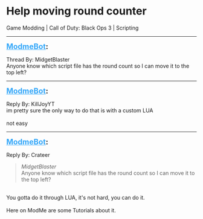 # Help moving round counter
Game Modding | Call of Duty: Black Ops 3 | Scripting

---
<strong style="font-size: 1.4em;"><span style="text-decoration: underline;text-decoration-color: #34a7f9;"><span style="color:#34a7f9;">ModmeBot</span></span>:</strong>

<p>Thread By: MidgetBlaster<br />Anyone know which script file has the round count so I can move it to the top left?</p>

---
<strong style="font-size: 1.4em;"><span style="text-decoration: underline;text-decoration-color: #34a7f9;"><span style="color:#34a7f9;">ModmeBot</span></span>:</strong>

<p>Reply By: KillJoyYT<br />im pretty sure the only way to do that is with a custom  LUA<br /> <br />not easy</p>

---
<strong style="font-size: 1.4em;"><span style="text-decoration: underline;text-decoration-color: #34a7f9;"><span style="color:#34a7f9;">ModmeBot</span></span>:</strong>

<p>Reply By: Crateer<br /><blockquote><em>MidgetBlaster</em><br />Anyone know which script file has the round count so I can move it to the top left? </blockquote><br /> You gotta do it through LUA, it&#39;s not hard, you can do it.<br /> <br />Here on ModMe are some Tutorials about it.</p>
